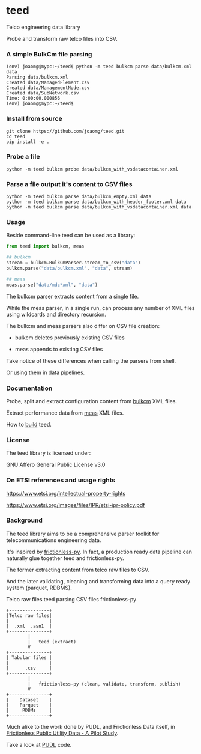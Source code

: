# teed
Telco engineering data library

Probe and transform raw telco files into CSV.

### A simple BulkCm file parsing

```shell
(env) joaomg@mypc:~/teed$ python -m teed bulkcm parse data/bulkcm.xml data
Parsing data/bulkcm.xml
Created data/ManagedElement.csv
Created data/ManagementNode.csv
Created data/SubNetwork.csv
Time: 0:00:00.000856
(env) joaomg@mypc:~/teed$
```

### Install from source
```shell
git clone https://github.com/joaomg/teed.git
cd teed
pip install -e .
```

### Probe a file

```shell
python -m teed bulkcm probe data/bulkcm_with_vsdatacontainer.xml
```

### Parse a file output it's content to CSV files

```shell
python -m teed bulkcm parse data/bulkcm_empty.xml data
python -m teed bulkcm parse data/bulkcm_with_header_footer.xml data
python -m teed bulkcm parse data/bulkcm_with_vsdatacontainer.xml data
```

### Usage

Beside command-line teed can be used as a library:
```python
from teed import bulkcm, meas

## bulkcm
stream = bulkcm.BulkCmParser.stream_to_csv("data")
bulkcm.parse("data/bulkcm.xml", "data", stream)

## meas 
meas.parse("data/mdc*xml", "data")
```

The bulkcm parser extracts content from a single file. 

While the meas parser, in a single run, can process any number of XML files using wildcards and directory recursion.

The bulkcm and meas parsers also differ on CSV file creation:

- bulkcm deletes previously existing CSV files

- meas appends to existing CSV files

Take notice of these differences when calling the parsers from shell. 

Or using them in data pipelines.

### Documentation

Probe, split and extract configuration content from [bulkcm](https://github.com/joaomg/teed/blob/main/teed/BULKCM.md) XML files.

Extract performance data from [meas](https://github.com/joaomg/teed/blob/main/teed/MEAS.md) XML files.

How to [build](https://github.com/joaomg/teed/blob/main/BUILD.md) teed.

### License 

The teed library is licensed under:

GNU Affero General Public License v3.0

### On ETSI references and usage rights

https://www.etsi.org/intellectual-property-rights

https://www.etsi.org/images/files/IPR/etsi-ipr-policy.pdf

### Background

The teed library aims to be a comprehensive parser toolkit for telecommunications engineering data.

It's inspired by [frictionless-py](https://github.com/frictionlessdata/frictionless-py). In fact, a production ready data pipeline can naturally glue together teed and frictionless-py.

The former extracting content from telco raw files to CSV. 

And the later validating, cleaning and transforming data into a query ready system (parquet, RDBMS).

Telco raw files
teed parsing
CSV files
frictionless-py

    +---------------+
    |Telco raw files|
    |               |    
    |  .xml  .asn1  |
    +---------------+
            |
            |   teed (extract)
            V
    +---------------+
    | Tabular files |
    |               |    
    |      .csv     |
    +---------------+
            |
            |   frictionless-py (clean, validate, transform, publish)
            V
    +---------------+
    |    Dataset    |
    |    Parquet    |
    |     RDBMs     |
    +---------------+

Much alike to the work done by PUDL, and Frictionless Data itself, in [Frictionless Public Utility Data - A Pilot Study](https://frictionlessdata.io/blog/2020/03/18/frictionless-data-pilot-study).

Take a look at [PUDL](https://github.com/catalyst-cooperative/pudl) code.